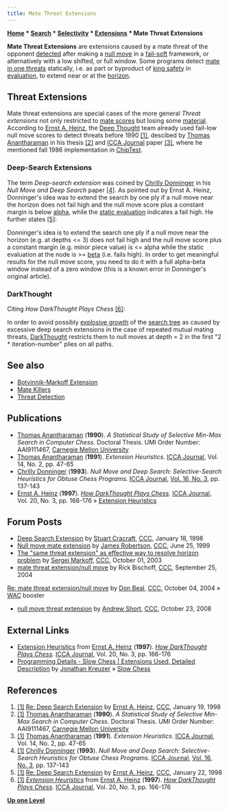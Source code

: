 ```yaml
---
title: Mate Threat Extensions
---
```


**[Home](Main_Page "Main Page") \* [Search](Search "Search") \* [Selectivity](Selectivity "Selectivity") \* [Extensions](Extensions "Extensions") \* Mate Threat Extensions**

**Mate Threat Extensions** are extensions caused by a mate threat of the opponent [detected](Null_Move_Pruning#ThreatDetection "Null Move Pruning") after making a [null move](Null_Move "Null Move") in a [fail-soft](Fail-Soft "Fail-Soft") framework, or alternatively with a low shifted, or full window. Some programs detect [mate in one threats](Mate_at_a_Glance "Mate at a Glance") statically, i.e. as part or byproduct of [king safety](King_Safety "King Safety") in [evaluation](Evaluation "Evaluation"), to extend near or at the [horizon](Horizon_Node "Horizon Node").

## Threat Extensions

Mate threat extensions are special cases of the more general _Threat extensions_ not only restricted to [mate scores](Score#MateScores "Score") but losing some [material](Material "Material"). According to [Ernst A. Heinz](Ernst_A._Heinz "Ernst A. Heinz"), the [Deep Thought](Deep_Thought "Deep Thought") team already used fail-low null move scores to detect threats before 1990 <a id="cite-note-1" href="#cite-ref-3">[1]</a>, descibed by [Thomas Anantharaman](Thomas_Anantharaman "Thomas Anantharaman") in his thesis <a id="cite-note-2" href="#cite-ref-2">[2]</a> and [ICCA Journal](ICGA_Journal "ICGA Journal") paper <a id="cite-note-3" href="#cite-ref-3">[3]</a>, where he mentioned fall 1986 implementation in [ChipTest](ChipTest "ChipTest").

### Deep-Search Extensions

The term _Deep-search extension_ was coined by [Chrilly Donninger](Chrilly_Donninger "Chrilly Donninger") in his _Null Move and Deep Search_ paper <a id="cite-note-4" href="#cite-ref-4">[4]</a>. As pointed out by Ernst A. Heinz, Donninger's idea was to extend the search by one ply if a null move near the horizon does not fail high and the null move score plus a constant margin is below [alpha](Alpha "Alpha"), while the [static evaluation](Evaluation "Evaluation") indicates a fail high. He further states <a id="cite-note-5" href="#cite-ref-5">[5]</a>:

Donninger's idea is to extend the search one ply if a null move near the horizon (e.g. at depths <= 3) does not fail high and the null move score plus a constant margin (e.g. minor piece value) is <= alpha while the static evaluation at the node is >= [beta](Beta "Beta") (i.e. fails high). In order to get meaningful results for the null move score, you need to do it with a full alpha-beta window instead of a zero window (this is a known error in Donninger's original article). 

### DarkThought

Citing _How DarkThought Plays Chess_ <a id="cite-note-6" href="#cite-ref-6">[6]</a>:

In order to avoid possibly [explosive growth](Search_Explosion "Search Explosion") of the [search tree](Search_Tree "Search Tree") as caused by excessive deep search extensions in the case of repeated mutual mating threats, [DarkThought](DarkThought "DarkThought") restricts them to null moves at depth = 2 in the first "2 \* iteration-number" plies on all paths. 

## See also

*   [Botvinnik-Markoff Extension](Botvinnik-Markoff_Extension "Botvinnik-Markoff Extension")
*   [Mate Killers](Mate_Killers "Mate Killers")
*   [Threat Detection](Null_Move_Pruning#ThreatDetection "Null Move Pruning")

## Publications

*   [Thomas Anantharaman](Thomas_Anantharaman "Thomas Anantharaman") (**1990**). _A Statistical Study of Selective Min-Max Search in Computer Chess_. Doctoral Thesis. UMI Order Number: AAI9111467, [Carnegie Mellon University](Carnegie_Mellon_University "Carnegie Mellon University")
*   [Thomas Anantharaman](Thomas_Anantharaman "Thomas Anantharaman") (**1991**). _Extension Heuristics_. [ICCA Journal](ICGA_Journal "ICGA Journal"), Vol. 14, No. 2, pp. 47-65
*   [Chrilly Donninger](Chrilly_Donninger "Chrilly Donninger") (**1993**). _Null Move and Deep Search: Selective-Search Heuristics for Obtuse Chess Programs._ [ICCA Journal](ICGA_Journal "ICGA Journal"), [Vol. 16, No. 3](http://people.csail.mit.edu/heinz/iccaj_db/node4.html), pp. 137-143
*   [Ernst A. Heinz](Ernst_A._Heinz "Ernst A. Heinz") (**1997**). _[How DarkThought Plays Chess](http://people.csail.mit.edu/heinz/dt/node2.html)._ [ICCA Journal](ICGA_Journal "ICGA Journal"), Vol. 20, No. 3, pp. 166-176 » [Extension Heuristics](http://people.csail.mit.edu/heinz/dt/node11.html)

## Forum Posts

*   [Deep Search Extension](https://www.stmintz.com/ccc/index.php?id=14259) by [Stuart Cracraft](Stuart_Cracraft "Stuart Cracraft"), [CCC](CCC "CCC"), January 18, 1998
*   [Null move mate extension](https://www.stmintz.com/ccc/index.php?id=57953) by [James Robertson](James_Robertson "James Robertson"), [CCC](CCC "CCC"), June 25, 1999
*   [The "same threat extension" as effective way to resolve horizon problem](https://www.stmintz.com/ccc/index.php?id=318833) by [Sergei Markoff](Sergei_Markoff "Sergei Markoff"), [CCC](CCC "CCC"), October 01, 2003
*   [mate threat extension/null move](https://www.stmintz.com/ccc/index.php?id=389013) by Rick Bischoff, [CCC](CCC "CCC"), September 25, 2004

[Re: mate threat extension/null move](https://www.stmintz.com/ccc/index.php?id=390268) by [Don Beal](Don_Beal "Don Beal"), [CCC](CCC "CCC"), October 04, 2004 » [WAC](Win_at_Chess "Win at Chess") booster

*   [null move threat extension](http://www.talkchess.com/forum/viewtopic.php?t=24543) by [Andrew Short](index.php?title=Andrew_Short&action=edit&redlink=1 "Andrew Short (page does not exist)"), [CCC](CCC "CCC"), October 23, 2008

## External Links

*   [Extension Heuristics](http://people.csail.mit.edu/heinz/dt/node11.html) from [Ernst A. Heinz](Ernst_A._Heinz "Ernst A. Heinz") (**1997**). _[How DarkThought Plays Chess](http://people.csail.mit.edu/heinz/dt/node2.html)._ [ICCA Journal](ICGA_Journal "ICGA Journal"), Vol. 20, No. 3, pp. 166-176
*   [Programming Details - Slow Chess | Extensions Used, Detailed Description](http://www.3dkingdoms.com/chess/implementation.htm) by [Jonathan Kreuzer](Jonathan_Kreuzer "Jonathan Kreuzer") » [Slow Chess](Slow_Chess "Slow Chess")

## References

1.  <a id="cite-ref-1" href="#cite-note-1">[1]</a> [Re: Deep Search Extension](https://www.stmintz.com/ccc/index.php?id=14327) by [Ernst A. Heinz](Ernst_A._Heinz "Ernst A. Heinz"), [CCC](CCC "CCC"), January 19, 1998
2.  <a id="cite-ref-2" href="#cite-note-2">[1]</a> [Thomas Anantharaman](Thomas_Anantharaman "Thomas Anantharaman") (**1990**). _A Statistical Study of Selective Min-Max Search in Computer Chess_. Doctoral Thesis. UMI Order Number: AAI9111467, [Carnegie Mellon University](Carnegie_Mellon_University "Carnegie Mellon University")
3.  <a id="cite-ref-3" href="#cite-note-3">[1]</a> [Thomas Anantharaman](Thomas_Anantharaman "Thomas Anantharaman") (**1991**). _Extension Heuristics_. [ICCA Journal](ICGA_Journal "ICGA Journal"), Vol. 14, No. 2, pp. 47-65
4.  <a id="cite-ref-4" href="#cite-note-4">[1]</a> [Chrilly Donninger](Chrilly_Donninger "Chrilly Donninger") (**1993**). _Null Move and Deep Search: Selective-Search Heuristics for Obtuse Chess Programs._ [ICCA Journal](ICGA_Journal "ICGA Journal"), [Vol. 16, No. 3](http://people.csail.mit.edu/heinz/iccaj_db/node4.html), pp. 137-143
5.  <a id="cite-ref-5" href="#cite-note-5">[1]</a> [Re: Deep Search Extension](https://www.stmintz.com/ccc/index.php?id=14492) by [Ernst A. Heinz](Ernst_A._Heinz "Ernst A. Heinz"), [CCC](CCC "CCC"), January 22, 1998
6.  <a id="cite-ref-6" href="#cite-note-6">[1]</a> _[Extension Heuristics](http://people.csail.mit.edu/heinz/dt/node11.html)_ from [Ernst A. Heinz](Ernst_A._Heinz "Ernst A. Heinz") (**1997**). _[How DarkThought Plays Chess](http://people.csail.mit.edu/heinz/dt/node2.html)._ [ICCA Journal](ICGA_Journal "ICGA Journal"), Vol. 20, No. 3, pp. 166-176

**[Up one Level](Extensions "Extensions")**